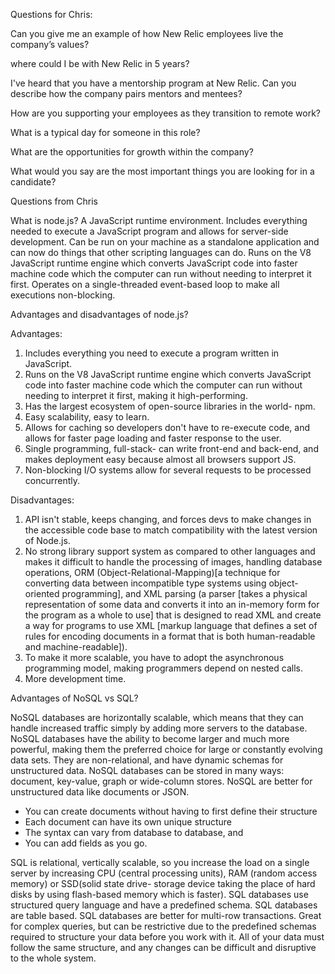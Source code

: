 Questions for Chris:

Can you give me an example of how New Relic employees live the company’s values?

where could I be with New Relic in 5 years?

I've heard that you have a mentorship program at New Relic.  Can you describe how the company pairs mentors and mentees?  

How are you supporting your employees as they transition to remote work?

What is a typical day for someone in this role?

What are the opportunities for growth within the company?

What would you say are the most important things you are looking for in a candidate?



Questions from Chris

What is node.js? 
A JavaScript runtime environment.  Includes everything needed to execute a JavaScript program and allows for server-side development.  Can be run on your machine as a standalone application and can now do things that other scripting languages can do.  Runs on the V8 JavaScript runtime engine which converts JavaScript code into faster machine code which the computer can run without needing to interpret it first.  Operates on a single-threaded event-based loop to make all executions non-blocking.

Advantages and disadvantages of node.js?

Advantages:
1. Includes everything you need to execute a program written in JavaScript.
2. Runs on the V8 JavaScript runtime engine which converts JavaScript code into faster machine code which the computer can run without needing to interpret it first, making it high-performing.
3. Has the largest ecosystem of open-source libraries in the world- npm.
4. Easy scalability, easy to learn.
5. Allows for caching so developers don't have to re-execute code, and allows for faster page loading and faster response to the user.
6. Single programming, full-stack- can write front-end and back-end, and makes deployment easy because almost all browsers support JS.
7. Non-blocking I/O systems allow for several requests to be processed concurrently.

Disadvantages:
1. API isn't stable, keeps changing, and forces devs to make changes in the accessible code base to match compatibility with the latest version of Node.js.
2. No strong library support system as compared to other languages and makes it difficult to handle the processing of images, handling database operations, ORM (Object-Relational-Mapping)[a technique for converting data between incompatible type systems using object-oriented programming], and XML parsing (a parser [takes a physical representation of some data and converts it into an in-memory form for the program as a whole to use] that is designed to read XML and create a way for programs to use XML [markup language that defines a set of rules for encoding documents in a format that is both human-readable and machine-readable]).
3. To make it more scalable, you have to adopt the asynchronous programming model, making programmers depend on nested calls.
4. More development time.

Advantages of NoSQL vs SQL?

NoSQL databases are horizontally scalable, which means that they can handle increased traffic simply by adding more servers to the database. NoSQL databases have the ability to become larger and much more powerful, making them the preferred choice for large or constantly evolving data sets.  They are non-relational, and have dynamic schemas for unstructured data.  NoSQL databases can be stored in many ways: document, key-value, graph or wide-column stores. NoSQL are better for unstructured data like documents or JSON.
- You can create documents without having to first define their structure
- Each document can have its own unique structure
- The syntax can vary from database to database, and
- You can add fields as you go.

SQL is relational, vertically scalable, so you increase the load on a single server by increasing CPU (central processing units), RAM (random access memory) or SSD(solid state drive- storage device taking the place of hard disks by using flash-based memory which is faster).
SQL databases use structured query language and have a predefined schema. SQL databases are table based.
SQL databases are better for multi-row transactions.  Great for complex queries, but can be restrictive due to the predefined schemas required to structure your data before you work with it.   All of your data must follow the same structure, and any changes can be difficult and disruptive to the whole system.